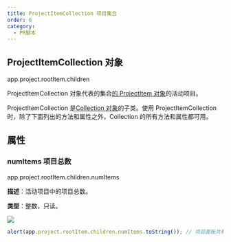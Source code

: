 ```yaml
---
title: ProjectItemCollection 项目集合
order: 6
category:
  - PR脚本
---
```


## ProjectItemCollection 对象

app.project.rootItem.children

ProjectItemCollection 对象代表的集合[的 ProjectItem 对象](https://ppro-scripting.docsforadobe.dev/item/projectitem.html#projectitem)的活动项目。

ProjectItemCollection 是[Collection 对象](https://ppro-scripting.docsforadobe.dev/collection/collection.html#collection)的子类。使用 ProjectItemCollection 时，除了下面列出的方法和属性之外，Collection 的所有方法和属性都可用。

## 属性

### numItems 项目总数

app.project.rootItem.children.numItems

**描述**：活动项目中的项目总数。

**类型**：整数，只读。

![](https://cdn.yuelili.com/20211028175950.png)

```javascript
alert(app.project.rootItem.children.numItems.toString()); // 项目面板共有4个项目
```
